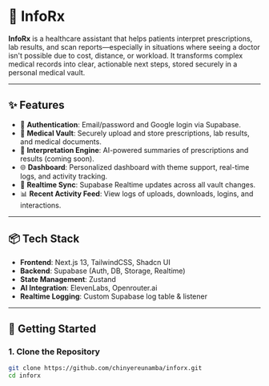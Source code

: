 # 🧠 InfoRx

**InfoRx** is a healthcare assistant that helps patients interpret prescriptions, lab results, and scan reports—especially in situations where seeing a doctor isn't possible due to cost, distance, or workload. It transforms complex medical records into clear, actionable next steps, stored securely in a personal medical vault.

---

## ✨ Features

- 🔐 **Authentication**: Email/password and Google login via Supabase.
- 📁 **Medical Vault**: Securely upload and store prescriptions, lab results, and medical documents.
- 🤖 **Interpretation Engine**: AI-powered summaries of prescriptions and results (coming soon).
- 🌐 **Dashboard**: Personalized dashboard with theme support, real-time logs, and activity tracking.
- 📡 **Realtime Sync**: Supabase Realtime updates across all vault changes.
- 📊 **Recent Activity Feed**: View logs of uploads, downloads, logins, and interactions.

---

## 📦 Tech Stack

- **Frontend**: Next.js 13, TailwindCSS, Shadcn UI
- **Backend**: Supabase (Auth, DB, Storage, Realtime)
- **State Management**: Zustand
- **AI Integration**: ElevenLabs, Openrouter.ai
- **Realtime Logging**: Custom Supabase log table & listener

---

## 🚀 Getting Started

### 1. Clone the Repository
```bash
git clone https://github.com/chinyereunamba/inforx.git
cd inforx
